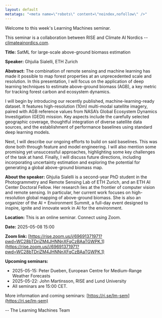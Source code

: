 ```yaml
---
layout: default
metatags: "<meta name=\"robots\" content=\"noindex,nofollow\" />"
---
```

 
Welcome to this week's Learning Machines seminar.

This seminar is a collaboration between RISE and Climate AI Nordics -- [climateainordics.com](https://climateainordics.com/).

**Title:** SatML for large-scale above-ground biomass estimation

**Speaker:** Ghjulia Sialelli, ETH Zurich

**Abstract:** The combination of remote sensing and machine learning has made it possible to map forest properties at an unprecedented scale and resolution. In this presentation, I will focus on the application of deep learning techniques to estimate above-ground biomass (AGB), a key metric for tracking forest carbon and ecosystem dynamics.

I will begin by introducing our recently published, machine-learning-ready dataset. It features high-resolution (10m) multi-modal satellite imagery, paired with AGB reference values from NASA’s Global Ecosystem Dynamics Investigation (GEDI) mission. Key aspects include the carefully selected geographic coverage, thoughtful integration of diverse satellite data sources, and the establishment of performance baselines using standard deep learning models.

Next, I will describe our ongoing efforts to build on said baselines. This was done both through feature and model engineering. I will also mention some promising yet unsuccessful approaches, highlighting some key challenges of the task at hand. Finally, I will discuss future directions, including incorporating uncertainty estimation and exploring the potential for generating a global above-ground biomass map.

**About the speaker:** Ghjulia Sialelli is a second-year PhD student in the Photogrammetry and Remote Sensing Lab of ETH Zurich, and an ETH AI Center Doctoral Fellow. Her research lies at the frontier of computer vision and remote sensing. In particular, her current work focuses on high-resolution global mapping of above-ground biomass. She is also an organizer of the AI + Environment Summit, a full-day event designed to inspire, ignite and innovate work in AI for the environment.

**Location:** This is an online seminar. Connect using Zoom.

**Date:** 2025-05-08 15:00

**Zoom link:** [https://rise.zoom.us/j/69691371971?pwd=WC28bTDriZM4JHNNnXFqCzBAaTGWPK.1](https://rise.zoom.us/j/69691371971?pwd=WC28bTDriZM4JHNNnXFqCzBAaTGWPK.1)

**Upcoming seminars:**

* 2025-05-15: Peter Dueben, European Centre for Medium-Range Weather Forecasts
* 2025-05-22: John Martinsson, RISE and Lund University
* All seminars are 15:00 CET.

More information and coming seminars: [https://ri.se/lm-sem](https://ri.se/lm-sem)

-- The Learning Machines Team

